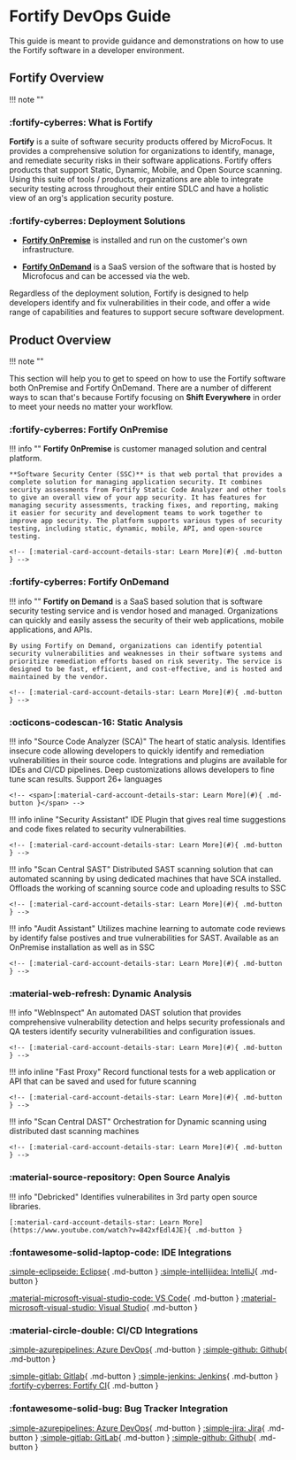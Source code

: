# Fortify DevOps Guide

This guide is meant to provide guidance and demonstrations on how to use the Fortify software in a developer environment.

## Fortify Overview
!!! note ""

### :fortify-cyberres: <span class="marquee">**What is Fortify**</span>

**Fortify** is a suite of software security products offered by MicroFocus. It provides a comprehensive solution for organizations to identify, manage, and remediate security risks in their software applications. Fortify offers products that support Static, Dynamic, Mobile, and Open Source scanning.
Using this suite of tools / products, organizations are able to integrate security testing across throughout their entire SDLC and have a holistic view of an org's application security posture.


### :fortify-cyberres: <span class="marquee">**Deployment Solutions**</span>

- **[Fortify OnPremise](#fortify-onpremise)** is installed and run on the customer's own infrastructure.

- **[Fortify OnDemand](#fortify-ondemand)** is a SaaS version of the software that is hosted by Microfocus and can be accessed via the web.

Regardless of the deployment solution, Fortify is designed to help developers identify and fix vulnerabilities in their code, and offer a wide range of capabilities and features to support secure software development.


## Product Overview
!!! note ""

This section will help you to get to speed on how to use the Fortify software both OnPremise and Fortify OnDemand.
There are a number of different ways to scan that's because Fortify focusing on **Shift Everywhere** in order to meet your needs no matter your workflow.

### :fortify-cyberres: <span class="marquee">**Fortify OnPremise**</span>

!!! info ""
    **Fortify OnPremise** is customer managed solution and central 
    platform.  
    
    **Software Security Center (SSC)** is that web portal that provides a complete solution for managing application security. It combines security assessments from Fortify Static Code Analyzer and other tools to give an overall view of your app security. It has features for managing security assessments, tracking fixes, and reporting, making it easier for security and development teams to work together to improve app security. The platform supports various types of security testing, including static, dynamic, mobile, API, and open-source testing.

    <!-- [:material-card-account-details-star: Learn More](#){ .md-button } -->

### :fortify-cyberres: <span class="marquee">**Fortify OnDemand**</span>

!!! info ""
    **Fortify on Demand** is a SaaS based solution that is software security testing service and is vendor hosed and managed. Organizations can quickly and easily assess the security of their web applications, mobile applications, and APIs. 
    
    By using Fortify on Demand, organizations can identify potential security vulnerabilities and weaknesses in their software systems and prioritize remediation efforts based on risk severity. The service is designed to be fast, efficient, and cost-effective, and is hosted and maintained by the vendor.

    <!-- [:material-card-account-details-star: Learn More](#){ .md-button } -->

### :octicons-codescan-16: <span class="marquee">**Static Analysis**</span>

!!! info "Source Code Analyzer (SCA)"
    The heart of static analysis.  Identifies insecure code allowing developers to quickly identify and remediation vulnerabilities in their source code.  Integrations and plugins are available for IDEs and CI/CD pipelines.  Deep customizations allows developers to fine tune scan results.  Support 26+ languages

    
    <!-- <span>[:material-card-account-details-star: Learn More](#){ .md-button }</span> -->

!!! info inline "Security Assistant"
    IDE Plugin that gives real time suggestions and code fixes related to security vulnerabilities.

    <!-- [:material-card-account-details-star: Learn More](#){ .md-button } -->

!!! info "Scan Central SAST"
    Distributed SAST scanning solution that can automated scanning by using dedicated machines that have SCA installed.  Offloads the working of scanning source code and uploading results to SSC

    <!-- [:material-card-account-details-star: Learn More](#){ .md-button } -->

!!! info "Audit Assistant"
    Utilizes machine learning to automate code reviews by identify false postives and true vulnerabilities for SAST.  Available as an OnPremise installation as well as in SSC

    <!-- [:material-card-account-details-star: Learn More](#){ .md-button } -->


### :material-web-refresh: <span class="marquee">**Dynamic Analysis**</span>

!!! info "WebInspect"
    An automated DAST solution that provides comprehensive vulnerability detection and helps security professionals and QA testers identify security vulnerabilities and configuration issues. 

    <!-- [:material-card-account-details-star: Learn More](#){ .md-button } -->

!!! info inline "Fast Proxy"
    Record functional tests for a web application or API that can be saved and used for future scanning

    <!-- [:material-card-account-details-star: Learn More](#){ .md-button } -->

!!! info "Scan Central DAST"
    Orchestration for Dynamic scanning using distributed dast scanning machines

    <!-- [:material-card-account-details-star: Learn More](#){ .md-button } -->

### :material-source-repository: <span class="marquee">**Open Source Analyis**</span>

!!! info "Debricked"
    Identifies vulnerabilites in 3rd party open source libraries.

    [:material-card-account-details-star: Learn More](https://www.youtube.com/watch?v=842xfEdl4JE){ .md-button }

### :fontawesome-solid-laptop-code: <span class="marquee">**IDE Integrations**</span>

[:simple-eclipseide: Eclipse](quickstart/ide/#eclipse){ .md-button }
[:simple-intellijidea: IntelliJ](quickstart/ide/#intellij-and-android){ .md-button }


[:material-microsoft-visual-studio-code: VS Code](quickstart/ide/#vs-code){ .md-button }
[:material-microsoft-visual-studio: Visual Studio](quickstart/ide/#visual-studio){ .md-button }

### :material-circle-double: <span class="marquee">**CI/CD Integrations**</span>

[:simple-azurepipelines: Azure DevOps](quickstart/cicd/#azuredevops){ .md-button }
[:simple-github: Github](quickstart/cicd/#github){ .md-button }

[:simple-gitlab: Gitlab](quickstart/cicd/#gitlab){ .md-button }
[:simple-jenkins: Jenkins](quickstart/cicd/#jenkins){ .md-button }
[:fortify-cyberres: Fortify CI](quickstart/cicd/#fortifyci){ .md-button }

### :fontawesome-solid-bug: <span class="marquee">**Bug Tracker Integration**</span>

[:simple-azurepipelines: Azure DevOps](#){ .md-button }
[:simple-jira: Jira](#){ .md-button }
[:simple-gitlab: GitLab](#){ .md-button }
[:simple-github: Github](#){ .md-button }
